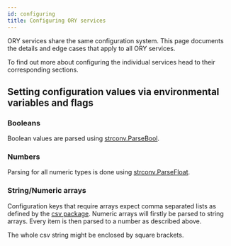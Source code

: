 ```yaml
---
id: configuring
title: Configuring ORY services
---
```


ORY services share the same configuration system. This page documents the details
and edge cases that apply to all ORY services.

To find out more about configuring the individual services head to their corresponding
sections.

## Setting configuration values via environmental variables and flags

### Booleans

Boolean values are parsed using [strconv.ParseBool](https://golang.org/pkg/strconv/#ParseBool).

### Numbers

Parsing for all numeric types is done using [strconv.ParseFloat](https://golang.org/pkg/strconv/#ParseFloat).

### String/Numeric arrays

Configuration keys that require arrays expect comma separated lists as defined by the
[csv package](https://golang.org/pkg/encoding/csv/). Numeric arrays will firstly be parsed to string arrays.
Every item is then parsed to a number as described above.

The whole csv string might be enclosed by square brackets.
